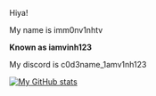 Hiya!

My name is imm0nv1nhtv

**Known as iamvinh123**

My discord is c0d3name_1amv1nh123

[![My GitHub stats](https://github-readme-stats.vercel.app/api?username=imm0nv1nhtv&show_icons=true&theme=transparent)](https://github.com/anuraghazra/github-readme-stats)
